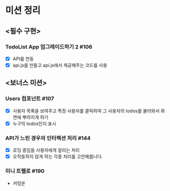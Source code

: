# 미션 정리

## <필수 구현>

### TodoList App 업그레이드하기 2 #106

- [x] API를 연동
- [x] api.js를 만들고 api.js에서 제공해주는 코드를 사용

## <보너스 미션>

### Users 컴포넌트 #107

- [x] 사용자 목록을 보여주고 특정 사용자를 클릭하여 그 사용자의 todos를 불러와서 화면에 뿌려지게 하기
- [x] 누구의 todos인지 표시

### API가 느린 경우의 인터랙션 처리 #144

- [x] 로딩 중임을 사용자에게 알리는 처리
- [x] 오작동하지 않게 하는 각종 처리를 고안해봅니다.

### 미니 트렐로 #190

- 커밍쑨
